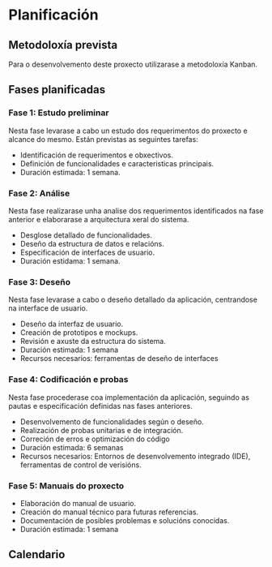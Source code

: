 # Planificación

## Metodoloxía prevista
Para o desenvolvemento deste proxecto utilizarase a metodoloxía Kanban.

## Fases planificadas

### Fase 1: Estudo preliminar
Nesta fase levarase a cabo un estudo dos requerimentos do proxecto e alcance do mesmo. Están previstas as seguintes tarefas:

- Identificación de requerimentos e obxectivos.
- Definición de funcionalidades e caracteristicas principais.
- Duración estimada: 1 semana.


### Fase 2: Análise
Nesta fase realizarase unha analise dos requerimentos identificados na fase anterior e elaborarase a arquitectura xeral do sistema.
- Desglose detallado de funcionalidades.
- Deseño da estructura de datos e relacións.
- Especificación de interfaces de usuario.
- Duración estidama: 1 semana.

### Fase 3: Deseño
Nesta fase levarase a cabo  o deseño detallado da aplicación, centrandose na interface de usuario.
- Deseño da interfaz de usuario.
- Creación de prototipos e mockups.
- Revisión e axuste da estructura do sistema.
- Duración estimada: 1 semana
- Recursos necesarios: ferramentas de deseño de interfaces

### Fase 4: Codificación e probas
Nesta fase procederase coa implementación da aplicación, seguindo as pautas e especificación definidas nas fases anteriores.

- Desenvolvemento de funcionalidades según o deseño.
- Realización de probas unitarias e de integración.
- Correción de erros e optimización do código
- Duración estimada: 6 semanas
- Recursos necesarios: Entornos de desenvolvemento integrado (IDE), ferramentas de control de verisións.

### Fase 5: Manuais do proxecto
- Elaboración do manual de usuario.
- Creación do manual técnico para futuras referencias.
- Documentación de posibles problemas e solucións conocidas.
- Duración estimada: 1 semana

## Calendario
